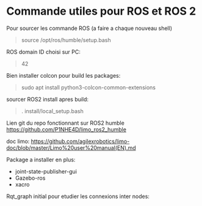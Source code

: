 # Commande utiles pour ROS et ROS 2

Pour sourcer les commande ROS (a faire a chaque nouveau shell)
> source /opt/ros/humble/setup.bash

ROS domain ID choisi sur PC:
>42

Bien installer colcon pour build les packages:
>sudo apt install python3-colcon-common-extensions

sourcer ROS2 install apres build:
>. install/local_setup.bash


Lien git du repo fonctionnant sur ROS2 humble
https://github.com/P1NHE4D/limo_ros2_humble

doc limo:
https://github.com/agilexrobotics/limo-doc/blob/master/Limo%20user%20manual(EN).md

Package a installer en plus:
- joint-state-publisher-gui
- Gazebo-ros
- xacro

Rqt_graph initial pour etudier les connexions inter nodes:

